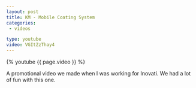 ```yaml
---
layout: post
title: KM - Mobile Coating System
categories:
 - videos

type: youtube
video: VGItZzThay4
---
```


{% youtube {{ page.video }} %}

A promotional video we made when I was working for Inovati. We had a lot of fun with this one.
